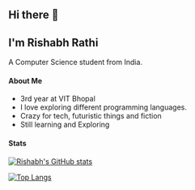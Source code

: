 ## Hi there 👋

## I'm Rishabh Rathi

A Computer Science student from India. 

#### About Me
- 3rd year at VIT Bhopal
- I love exploring different programming languages.
- Crazy for tech, futuristic things and fiction
- Still learning and Exploring

#### Stats
[![Rishabh's GitHub stats](https://github-readme-stats.vercel.app/api?username=RishabhRathi-Dev&include_all_commits=true&count_private=true&theme=radical)](https://github.com/anuraghazra/github-readme-stats)

[![Top Langs](https://github-readme-stats.vercel.app/api/top-langs/?username=RishabhRathi-Dev&theme=radical&hide=css,html)](https://github.com/anuraghazra/github-readme-stats)

